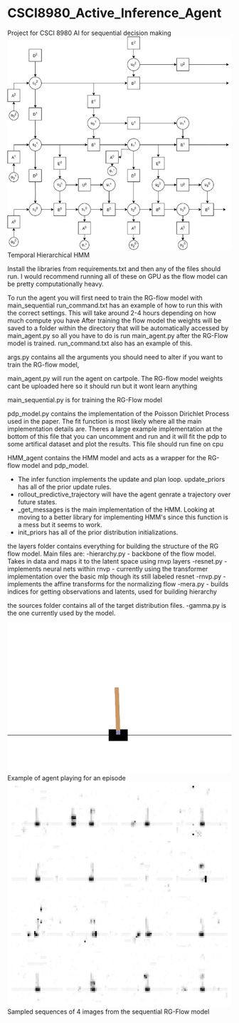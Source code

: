 # CSCI8980_Active_Inference_Agent
Project for CSCI 8980 AI for sequential decision making
![Best Episode Playback](HMM.drawio.png)
Temporal Hierarchical HMM


Install the libraries from requirements.txt and then any of the files should run.
I would recommend running all of these on GPU as the flow model can be pretty computationally heavy.

To run the agent you will first need to train the RG-flow model with main_sequential run_command.txt has an example of how to run this with the correct settings.
This will take around 2-4 hours depending on how much compute you have
After training the flow model the weights will be saved to a folder within the directory that will be automatically accessed by main_agent.py
so all you have to do is run main_agent.py after the RG-Flow model is trained. run_command.txt also has an example of this.

args.py contains all the arguments you should need to alter if you want to train the RG-flow model, 

main_agent.py will run the agent on cartpole. The RG-flow model weights cant be uploaded here so it should run but it wont learn anything

main_sequential.py is for training the RG-Flow model

pdp_model.py contains the implementation of the Poisson Dirichlet Process used in the paper. The fit function is most likely where all the main implementation details are.
Theres a large example implementation at the bottom of this file that you can uncomment and run and it will fit the pdp to some artifical dataset and plot the results. 
This file should run fine on cpu

HMM_agent contains the HMM model and acts as a wrapper for the RG-flow model and pdp_model. 
- The infer function implements the update and plan loop. update_priors has all of the prior update rules.
- rollout_predictive_trajectory will have the agent genrate a trajectory over future states.
- _get_messages is the main implementation of the HMM. Looking at moving to a better library for implementing HMM's since this function is a mess but it seems to work.
- init_priors has all of the prior distribution initializations.

the layers folder contains everything for building the structure of the RG flow model. Main files are:
-hierarchy.py - backbone of the flow model. Takes in data and maps it to the latent space using rnvp layers
-resnet.py - implements neural nets within rnvp - currently using the transformer implementation over the basic mlp though its still labeled resnet
-rnvp.py - implements the affine transforms for the normalizing flow
-mera.py - builds indices for getting observations and latents, used for building hierarchy

the sources folder contains all of the target distribution files.
-gamma.py is the one currently used by the model.

![Best Episode Playback](best_episode_4.gif)
Example of agent playing for an episode
![Best Episode Playback](sequence_grid_epoch44999.gif)
Sampled sequences of 4 images from the sequential RG-Flow model






